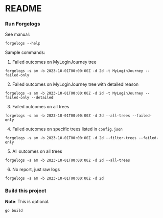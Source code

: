 # README

### Run Forgelogs

See manual:

```console
forgelogs --help
```

Sample commands:

1. Failed outcomes on MyLoginJourney tree
```console
forgelogs -s am -b 2023-10-01T00:00:00Z -d 2d -t MyLoginJourney --failed-only
```

2. Failed outcomes on MyLoginJourney tree with detailed reason
```console
forgelogs -s am -b 2023-10-01T00:00:00Z -d 2d -t MyLoginJourney --failed-only --detailed
```

3. Failed outcomes on all trees
```console
forgelogs -s am -b 2023-10-01T00:00:00Z -d 2d --all-trees --failed-only
```

4. Failed outcomes on specific trees listed in `config.json`
```console
forgelogs -s am -b 2023-10-01T00:00:00Z -d 2d --filter-trees --failed-only
```

5. All outcomes on all trees
```console
forgelogs -s am -b 2023-10-01T00:00:00Z -d 2d --all-trees
```

6. No report, just raw logs
```console
forgelogs -s am -b 2023-10-01T00:00:00Z -d 2d
```

### Build this project

**Note**: This is optional.

```console
go build
```


